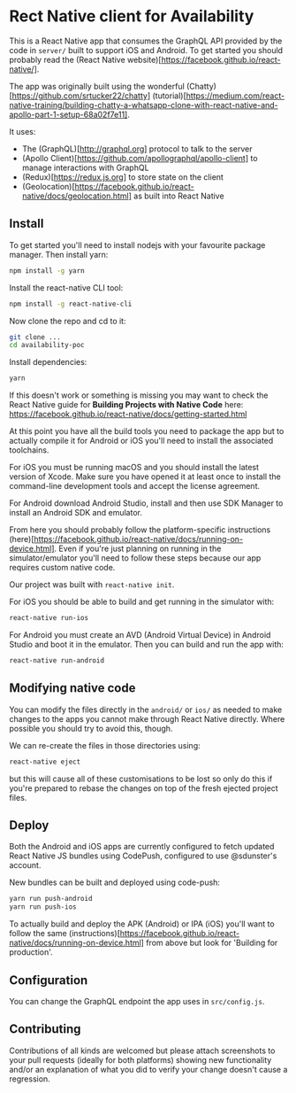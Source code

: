 # Rect Native client for Availability

This is a React Native app that consumes the GraphQL API provided by the code in
`server/` built to support iOS and Android. To get started you should probably
read the (React Native website)[https://facebook.github.io/react-native/].

The app was originally built using the wonderful
(Chatty)[https://github.com/srtucker22/chatty]
(tutorial)[https://medium.com/react-native-training/building-chatty-a-whatsapp-clone-with-react-native-and-apollo-part-1-setup-68a02f7e11].

It uses:
* The (GraphQL)[http://graphql.org] protocol to talk to the server
* (Apollo Client)[https://github.com/apollographql/apollo-client] to manage
  interactions with GraphQL
* (Redux)[https://redux.js.org] to store state on the client
* (Geolocation)[https://facebook.github.io/react-native/docs/geolocation.html]
  as built into React Native


## Install

To get started you'll need to install nodejs with your favourite package
manager. Then install yarn:
```sh
npm install -g yarn
```

Install the react-native CLI tool:
```sh
npm install -g react-native-cli
```

Now clone the repo and cd to it:
```sh
git clone ...
cd availability-poc
```

Install dependencies:
```sh
yarn
```

If this doesn't work or something is missing you may want to check the React
Native guide for **Building Projects with Native Code** here:
https://facebook.github.io/react-native/docs/getting-started.html

At this point you have all the build tools you need to package the app but to
actually compile it for Android or iOS you'll need to install the associated
toolchains.

For iOS you must be running macOS and you should install the latest version of
Xcode. Make sure you have opened it at least once to install the command-line
development tools and accept the license agreement.

For Android download Android Studio, install and then use SDK Manager to
install an Android SDK and emulator.

From here you should probably follow the platform-specific instructions
(here)[https://facebook.github.io/react-native/docs/running-on-device.html].
Even if you're just planning on running in the simulator/emulator you'll need
to follow these steps because our app requires custom native code.

Our project was built with `react-native init`.

For iOS you should be able to build and get running in the simulator with:
```sh
react-native run-ios
```

For Android you must create an AVD (Android Virtual Device) in Android Studio
and boot it in the emulator. Then you can build and run the app with:
```sh
react-native run-android
```


## Modifying native code

You can modify the files directly in the `android/` or `ios/` as needed to make
changes to the apps you cannot make through React Native directly. Where
possible you should try to avoid this, though.

We can re-create the files in those directories using:
```sh
react-native eject
```
but this will cause all of these customisations to be lost so only do this if
you're prepared to rebase the changes on top of the fresh ejected project files.


## Deploy

Both the Android and iOS apps are currently configured to fetch updated React
Native JS bundles using CodePush, configured to use @sdunster's account.

New bundles can be built and deployed using code-push:
```sh
yarn run push-android
yarn run push-ios
```

To actually build and deploy the APK (Android) or IPA (iOS) you'll want to
follow the same
(instructions)[https://facebook.github.io/react-native/docs/running-on-device.html]
from above but look for 'Building for production'.

## Configuration

You can change the GraphQL endpoint the app uses in `src/config.js`.


## Contributing

Contributions of all kinds are welcomed but please attach screenshots to your
pull requests (ideally for both platforms) showing new functionality and/or an
explanation of what you did to verify your change doesn't cause a regression.
